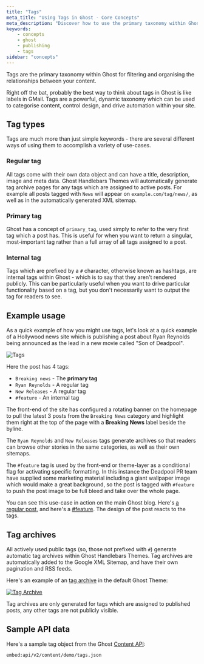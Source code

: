 ```yaml
---
title: "Tags"
meta_title: "Using Tags in Ghost - Core Concepts"
meta_description: "Discover how to use the primary taxonomy within Ghost for filtering and organising the relationships between your publication content."
keywords:
    - concepts
    - ghost
    - publishing
    - tags
sidebar: "concepts"
---
```


Tags are the primary taxonomy within Ghost for filtering and organising the relationships between your content.

Right off the bat, probably the best way to think about tags in Ghost is like labels in GMail. Tags are a powerful, dynamic taxonomy which can be used to categorise content, control design, and drive automation within your site.


## Tag types

Tags are much more than just simple keywords - there are several different ways of using them to accomplish a variety of use-cases.

### Regular tag

All tags come with their own data object and can have a title, description, image and meta data. Ghost Handlebars Themes will automatically generate tag archive pages for any tags which are assigned to active posts. For example all posts tagged with `News` will appear on `example.com/tag/news/`, as well as in the automatically generated XML sitemap.

### Primary tag

Ghost has a concept of `primary_tag`, used simply to refer to the very first tag which a post has. This is useful for when you want to return a singular, most-important tag rather than a full array of all tags assigned to a post.

### Internal tag

Tags which are prefixed by a `#` character, otherwise known as hashtags, are internal tags within Ghost - which is to say that they aren't rendered publicly. This can be particularly useful when you want to drive particular functionality based on a tag, but you don't necessarily want to output the tag for readers to see.


## Example usage

As a quick example of how you might use tags, let's look at a quick example of a Hollywood news site which is publishing a post about Ryan Reynolds being announced as the lead in a new movie called "Son of Deadpool".

![Tags](../images/concepts/tags.png)

Here the post has 4 tags:

- `Breaking news` - The **primary tag**
- `Ryan Reynolds` - A regular tag
- `New Releases` - A regular tag
- `#feature` - An internal tag

The front-end of the site has configured a rotating banner on the homepage to pull the latest 3 posts from the `Breaking News` category and highlight them right at the top of the page with a **Breaking News** label beside the byline.

The `Ryan Reynolds` and `New Releases` tags generate archives so that readers can browse other stories in the same categories, as well as their own sitemaps.

The `#feature` tag is used by the front-end or theme-layer as a conditional flag for activating specific formatting. In this instance the Deadpool PR team have supplied some marketing material including a giant wallpaper image which would make a great background, so the post is tagged with `#feature` to push the post image to be full bleed and take over the whole page.

You can see this use-case in action on the main Ghost blog. Here's [a regular post](https://blog.qazana.net/image-galleries/), and here's a [#feature](https://blog.qazana.net/5/). The design of the post reacts to the tags.


## Tag archives

All actively used public tags (so, those not prefixed with `#`) generate automatic tag archives within Ghost Handlebars Themes. Tag archives are automatically added to the Google XML Sitemap, and have their own pagination and RSS feeds.

Here's an example of an [tag archive](https://demo.ghost.io/tag/getting-started/) in the default Ghost Theme:

[![Tag Archive](../images/concepts/tag-archive.jpg)](https://demo.ghost.io/tag/getting-started/)

Tag archives are only generated for tags which are assigned to published posts, any other tags are not publicly visible.


## Sample API data

Here's a sample tag object from the Ghost [Content API](/api/content/):

`embed:api/v2/content/demo/tags.json`
